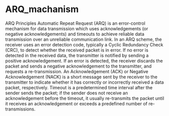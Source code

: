 # ARQ_machanism
ARQ Principles Automatic Repeat Request (ARQ) is an error-control mechanism for data transmission which uses acknowledgements (or negative acknowledgements) and timeouts to achieve reliable data transmission over an unreliable communication link. In an ARQ scheme, the receiver uses an error detection code, typically a Cyclic Redundancy Check (CRC), to detect whether the received packet is in error. If no error is detected in the received data, the transmitter is notified by sending a positive acknowledgement. If an error is detected, the receiver discards the packet and sends a negative acknowledgement to the transmitter, and requests a re-transmission. An Acknowledgement (ACK) or Negative Acknowledgement (NACK) is a short message sent by the receiver to the transmitter to indicate whether it has correctly or incorrectly received a data packet, respectively. Timeout is a predetermined time interval after the sender sends the packet; if the sender does not receive an acknowledgement before the timeout, it usually re-transmits the packet until it receives an acknowledgement or exceeds a predefined number of re-transmissions. 
